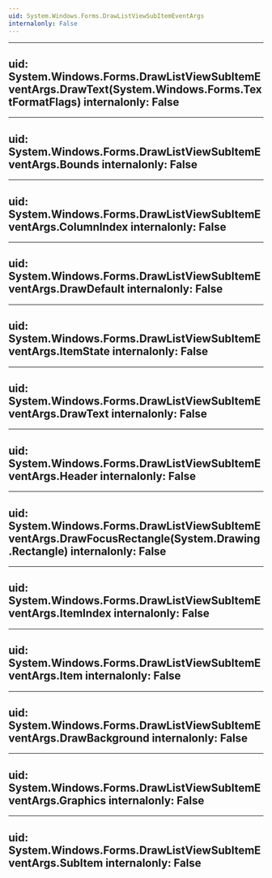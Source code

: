 ```yaml
---
uid: System.Windows.Forms.DrawListViewSubItemEventArgs
internalonly: False
---
```


---
uid: System.Windows.Forms.DrawListViewSubItemEventArgs.DrawText(System.Windows.Forms.TextFormatFlags)
internalonly: False
---

---
uid: System.Windows.Forms.DrawListViewSubItemEventArgs.Bounds
internalonly: False
---

---
uid: System.Windows.Forms.DrawListViewSubItemEventArgs.ColumnIndex
internalonly: False
---

---
uid: System.Windows.Forms.DrawListViewSubItemEventArgs.DrawDefault
internalonly: False
---

---
uid: System.Windows.Forms.DrawListViewSubItemEventArgs.ItemState
internalonly: False
---

---
uid: System.Windows.Forms.DrawListViewSubItemEventArgs.DrawText
internalonly: False
---

---
uid: System.Windows.Forms.DrawListViewSubItemEventArgs.Header
internalonly: False
---

---
uid: System.Windows.Forms.DrawListViewSubItemEventArgs.DrawFocusRectangle(System.Drawing.Rectangle)
internalonly: False
---

---
uid: System.Windows.Forms.DrawListViewSubItemEventArgs.ItemIndex
internalonly: False
---

---
uid: System.Windows.Forms.DrawListViewSubItemEventArgs.Item
internalonly: False
---

---
uid: System.Windows.Forms.DrawListViewSubItemEventArgs.DrawBackground
internalonly: False
---

---
uid: System.Windows.Forms.DrawListViewSubItemEventArgs.Graphics
internalonly: False
---

---
uid: System.Windows.Forms.DrawListViewSubItemEventArgs.SubItem
internalonly: False
---

